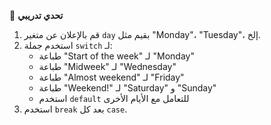 🧪 **تحدي تدريبي**
1.	قم بالإعلان عن متغير `day` بقيم مثل "Monday"، "Tuesday"، إلخ.
2.	استخدم جملة `switch` لـ:
	*	طباعة "Start of the week" لـ "Monday"
	*	طباعة "Midweek" لـ "Wednesday"
	*	طباعة "Almost weekend" لـ "Friday"
	*	طباعة "Weekend!" لـ "Saturday" و "Sunday"
	*	استخدم `default` للتعامل مع الأيام الأخرى
3.	استخدم `break` بعد كل `case`.